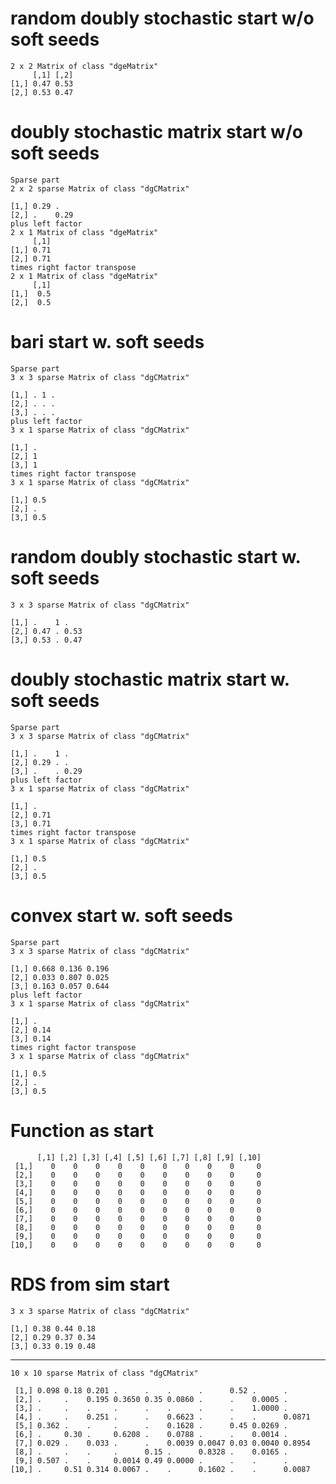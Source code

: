 # random doubly stochastic start w/o soft seeds

    2 x 2 Matrix of class "dgeMatrix"
         [,1] [,2]
    [1,] 0.47 0.53
    [2,] 0.53 0.47

# doubly stochastic matrix start w/o soft seeds

    Sparse part
    2 x 2 sparse Matrix of class "dgCMatrix"
                  
    [1,] 0.29 .   
    [2,] .    0.29
    plus left factor
    2 x 1 Matrix of class "dgeMatrix"
         [,1]
    [1,] 0.71
    [2,] 0.71
    times right factor transpose
    2 x 1 Matrix of class "dgeMatrix"
         [,1]
    [1,]  0.5
    [2,]  0.5

# bari start w. soft seeds

    Sparse part
    3 x 3 sparse Matrix of class "dgCMatrix"
              
    [1,] . 1 .
    [2,] . . .
    [3,] . . .
    plus left factor
    3 x 1 sparse Matrix of class "dgCMatrix"
          
    [1,] .
    [2,] 1
    [3,] 1
    times right factor transpose
    3 x 1 sparse Matrix of class "dgCMatrix"
            
    [1,] 0.5
    [2,] .  
    [3,] 0.5

# random doubly stochastic start w. soft seeds

    3 x 3 sparse Matrix of class "dgCMatrix"
                    
    [1,] .    1 .   
    [2,] 0.47 . 0.53
    [3,] 0.53 . 0.47

# doubly stochastic matrix start w. soft seeds

    Sparse part
    3 x 3 sparse Matrix of class "dgCMatrix"
                    
    [1,] .    1 .   
    [2,] 0.29 . .   
    [3,] .    . 0.29
    plus left factor
    3 x 1 sparse Matrix of class "dgCMatrix"
             
    [1,] .   
    [2,] 0.71
    [3,] 0.71
    times right factor transpose
    3 x 1 sparse Matrix of class "dgCMatrix"
            
    [1,] 0.5
    [2,] .  
    [3,] 0.5

# convex start w. soft seeds

    Sparse part
    3 x 3 sparse Matrix of class "dgCMatrix"
                          
    [1,] 0.668 0.136 0.196
    [2,] 0.033 0.807 0.025
    [3,] 0.163 0.057 0.644
    plus left factor
    3 x 1 sparse Matrix of class "dgCMatrix"
             
    [1,] .   
    [2,] 0.14
    [3,] 0.14
    times right factor transpose
    3 x 1 sparse Matrix of class "dgCMatrix"
            
    [1,] 0.5
    [2,] .  
    [3,] 0.5

# Function as start

          [,1] [,2] [,3] [,4] [,5] [,6] [,7] [,8] [,9] [,10]
     [1,]    0    0    0    0    0    0    0    0    0     0
     [2,]    0    0    0    0    0    0    0    0    0     0
     [3,]    0    0    0    0    0    0    0    0    0     0
     [4,]    0    0    0    0    0    0    0    0    0     0
     [5,]    0    0    0    0    0    0    0    0    0     0
     [6,]    0    0    0    0    0    0    0    0    0     0
     [7,]    0    0    0    0    0    0    0    0    0     0
     [8,]    0    0    0    0    0    0    0    0    0     0
     [9,]    0    0    0    0    0    0    0    0    0     0
    [10,]    0    0    0    0    0    0    0    0    0     0

# RDS from sim start

    3 x 3 sparse Matrix of class "dgCMatrix"
                       
    [1,] 0.38 0.44 0.18
    [2,] 0.29 0.37 0.34
    [3,] 0.33 0.19 0.48

---

    10 x 10 sparse Matrix of class "dgCMatrix"
                                                                       
     [1,] 0.098 0.18 0.201 .      .    .      .      0.52 .      .     
     [2,] .     .    0.195 0.3650 0.35 0.0860 .      .    0.0005 .     
     [3,] .     .    .     .      .    .      .      .    1.0000 .     
     [4,] .     .    0.251 .      .    0.6623 .      .    .      0.0871
     [5,] 0.362 .    .     .      .    0.1628 .      0.45 0.0269 .     
     [6,] .     0.30 .     0.6208 .    0.0788 .      .    0.0014 .     
     [7,] 0.029 .    0.033 .      .    0.0039 0.0047 0.03 0.0040 0.8954
     [8,] .     .    .     .      0.15 .      0.8328 .    0.0165 .     
     [9,] 0.507 .    .     0.0014 0.49 0.0000 .      .    .      .     
    [10,] .     0.51 0.314 0.0067 .    .      0.1602 .    .      0.0087

